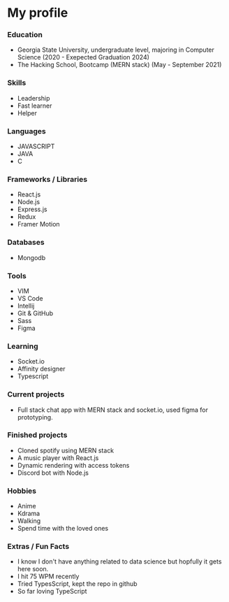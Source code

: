 

<h1>My profile</h1>

<!-- 
![Satvik's github Stats](http://github-readme-stats.vercel.app/api?username=satvik-1203&theme=tokyonight) -->


### Education ###

-  Georgia State University, undergraduate level, majoring in Computer Science <wbr>(2020 - Exepected Graduation 2024)<wbr>
-  The Hacking School, Bootcamp (MERN stack) <wbr>(May - September 2021)<wbr>


### Skills ###

- Leadership
- Fast learner
- Helper

### Languages ###

- JAVASCRIPT
- JAVA
- C


### Frameworks / Libraries ###

- React.js
- Node.js
- Express.js
- Redux
- Framer Motion


### Databases ###

- Mongodb


### Tools ###

- VIM
- VS Code
- Intellij
- Git & GitHub
- Sass
- Figma


### Learning

- Socket.io
- Affinity designer 
- Typescript


### Current projects ###

- Full stack chat app with MERN stack and socket.io, used figma for prototyping.


### Finished projects ###

- Cloned spotify using MERN stack
- A music player with React.js
- Dynamic rendering with access tokens
- Discord bot with Node.js


### Hobbies ###

- Anime
- Kdrama
- Walking 
- Spend time with the loved ones


### Extras / Fun Facts ###

- I know I don't have anything related to data science but hopfully it gets here soon.
- I hit 75 WPM recently
- Tried TypesScript, kept the repo in github
- So far loving TypeScript



